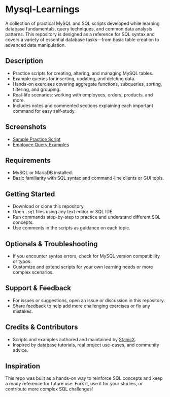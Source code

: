 # Mysql-Learnings

A collection of practical MySQL and SQL scripts developed while learning database fundamentals, query techniques, and common data analysis patterns. This repository is designed as a reference for SQL syntax and covers a variety of essential database tasks—from basic table creation to advanced data manipulation.

## Description

- Practice scripts for creating, altering, and managing MySQL tables.
- Example queries for inserting, updating, and deleting data.
- Hands-on exercises covering aggregate functions, subqueries, sorting, filtering, and grouping.
- Real-life scenarios: working with employees, orders, products, and more.
- Includes notes and commented sections explaining each important command for easy self-study.

## Screenshots

- [Sample Practice Script](./PracticeScript.sql)
- [Employee Query Examples](./My-db.sql)

## Requirements

- MySQL or MariaDB installed.
- Basic familiarity with SQL syntax and command-line clients or GUI tools.

## Getting Started

- Download or clone this repository.
- Open `.sql` files using any text editor or SQL IDE.
- Run commands step-by-step to practice and understand different SQL concepts.
- Use comments in the scripts as guidance on each topic.

## Optionals & Troubleshooting

- If you encounter syntax errors, check for MySQL version compatibility or typos.
- Customize and extend scripts for your own learning needs or more complex scenarios.

## Support & Feedback

- For issues or suggestions, open an issue or discussion in this repository.
- Share feedback to help add more challenging exercises or fix any mistakes.

## Credits & Contributors

- Scripts and examples authored and maintained by [StanicX](https://github.com/StanicX).
- Inspired by database tutorials, real project use-cases, and community advice.

## Inspiration

This repo was built as a hands-on way to reinforce SQL concepts and keep a ready reference for future use. Fork it, use it for your studies, or contribute more complex SQL challenges!
